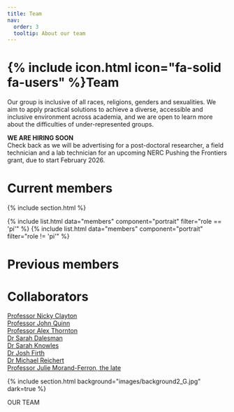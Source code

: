 ```yaml
---
title: Team
nav:
  order: 3
  tooltip: About our team
---
```


# {% include icon.html icon="fa-solid fa-users" %}Team

Our group is inclusive of all races, religions, genders and sexualities. We aim to apply practical solutions to achieve a diverse, accessible and inclusive environment across academia, and we are open to learn more about the difficulties of under-represented groups.    

**WE ARE HIRING SOON**  
Check back as we will be advertising for a post-doctoral researcher, a field technician and a lab technician for an upcoming NERC Pushing the Frontiers grant, due to start February 2026. 

# Current members

{% include section.html %}

{% include list.html data="members" component="portrait" filter="role == 'pi'" %}
{% include list.html data="members" component="portrait" filter="role != 'pi'" %}

# Previous members

# Collaborators

[Professor Nicky Clayton](https://www.nickyclayton.com/)  
[Professor John Quinn](https://www.ucc.ie/en/zooresearch/ucc-zoo-research-people/professorjohnquinn/)  
[Professor Alex Thornton](https://www.wildcognitionresearch.com/people)  
[Dr Sarah Dalesman](https://www.aber.ac.uk/en/ibers/staff-profiles/listing/profile/sad31/)  
[Dr Sarah Knowles](https://www.knowleslab.com/)  
[Dr Josh Firth](https://www.firthnetwork.com/)  
[Dr Michael Reichert](https://reichertlab.com/)  
[Professor Julie Morand-Ferron, the late](https://www.facetsjournal.com/doi/full/10.1139/facets-2023-0190)  


 {% include section.html background="images/background2_G.jpg" dark=true %}

OUR TEAM

<!--# {% include section.html %}

# {% capture content %}

# {% include figure.html image="images/g_trail.jpg" %}
# {% include figure.html image="images/vildan_acar.jpg" %}
# {% include figure.html image="images/skull.jpg" %}

# {% endcapture %}

# {% include grid.html style="square" content=content %}-->
